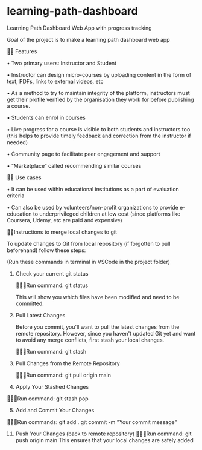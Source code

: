 # learning-path-dashboard
Learning Path Dashboard Web App with progress tracking

Goal of the project is to make a learning path dashboard web app 

👋🏻	Features

•	Two primary users: Instructor and Student

•	Instructor can design micro-courses by uploading content in the form of text, PDFs, links to external videos, etc 

•	As a method to try to maintain integrity of the platform, instructors must get their profile verified by the organisation they work for before publishing a course.

•	Students can enrol in courses

•	Live progress for a course is visible to both students and instructors too (this helps to provide timely feedback and correction from the instructor if needed)

•	Community page to facilitate peer engagement and support

•	“Marketplace” called recommending similar courses  


👋🏻	Use cases

•	It can be used within educational institutions as a part of evaluation criteria 

•	Can also be used by volunteers/non-profit organizations to provide e-education to underprivileged children at low cost (since platforms like Coursera, Udemy, etc are paid and expensive)


👋🏻Instructions to merge local changes to git

To update changes to Git from local repository (if forgotten to pull beforehand) follow these steps:

(Run these commands in terminal in VSCode in the project folder)

1. Check your current git status
   
   👩🏻‍💻Run command: git status
   
   This will show you which files have been modified and need to be committed.
   


2. Pull Latest Changes
   
   Before you commit, you'll want to pull the latest changes from the remote repository. However, since you haven't updated Git yet and want to avoid any merge conflicts, first stash your local changes.
   
   👩🏻‍💻Run command: git stash

   
   
3. Pull Changes from the Remote Repository
   
   👩🏻‍💻Run command: git pull origin main



4.  Apply Your Stashed Changes
   
   👩🏻‍💻Run command: git stash pop
   
5.  Add and Commit Your Changes
    
   👩🏻‍💻Run commands:
   git add .
   git commit -m "Your commit message"

11. Push Your Changes (back to remote repository)
   👩🏻‍💻Run command: git push origin main
   This ensures that your local changes are safely added

